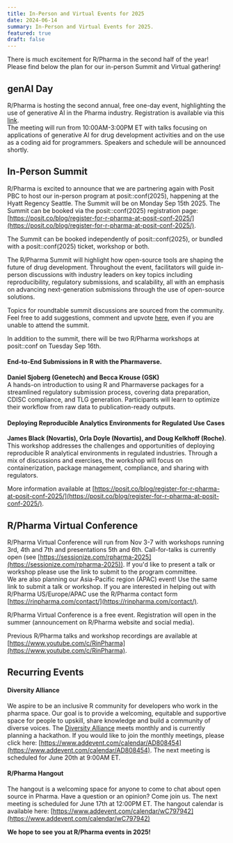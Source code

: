 ```yaml
---
title: In-Person and Virtual Events for 2025
date: 2024-06-14
summary: In-Person and Virtual Events for 2025.
featured: true
draft: false
---
```


There is much excitement for R/Pharma in the second half of the year! Please find below the plan for our in-person Summit and Virtual gathering!

## genAI Day

R/Pharma is hosting the second annual, free one-day event, highlighting the use of generative AI in the Pharma industry.  Registration is available via this [link](https://events.zoom.us/ev/AhJgNAEgFp0gVZG2EFBctyctEm8CstaLIEhxRlQMdtnGW3kbCTuI~ArOl6K2ZzYqVlcryttKbAVtgnsvE6g6mByAhuOim9_vxpcQ-lh-mJvL1Ag).  
The meeting will run from 10:00AM-3:00PM ET with talks focusing on applications of generative AI for drug development activities and on the use as a coding aid for programmers.  Speakers and schedule will be announced shortly.

## In-Person Summit

R/Pharma is excited to announce that we are partnering again with Posit PBC to host our in-person program at posit::conf(2025), happening at the Hyatt Regency Seattle. The Summit will be on Monday Sep 15th 2025. The Summit can be booked via the posit::conf(2025) registration page: [https://posit.co/blog/register-for-r-pharma-at-posit-conf-2025/](https://posit.co/blog/register-for-r-pharma-at-posit-conf-2025/).

The Summit can be booked independently of posit::conf(2025), or bundled with a posit::conf(2025) ticket, workshop or both.

The R/Pharma Summit will highlight how open-source tools are shaping the future of drug development. Throughout the event, facilitators will guide in-person discussions with industry leaders on key topics including reproducibility, regulatory submissions, and scalability, all with an emphasis on advancing next-generation submissions through the use of open-source solutions.

Topics for roundtable summit discussions are sourced from the community.  Feel free to add suggestions, comment and upvote [here](https://github.com/rinpharma/rinpharma-summit-2025/discussions), even if you are unable to attend the summit.

In addition to the summit, there will be two R/Pharma workshops at posit::conf on Tuesday Sep 16th.

#### End-to-End Submissions in R with the Pharmaverse. 
**Daniel Sjoberg (Genetech) and Becca Krouse (GSK)**  
A hands-on introduction to using R and Pharmaverse packages for a streamlined regulatory submission process, covering data preparation, CDISC compliance, and TLG generation. Participants will learn to optimize their workflow from raw data to publication-ready outputs.

#### Deploying Reproducible Analytics Environments for Regulated Use Cases  
**James Black (Novartis), Orla Doyle (Novartis), and Doug Kelkhoff (Roche)**. 
This workshop addresses the challenges and opportunities of deploying reproducible R analytical environments in regulated industries. Through a mix of discussions and exercises, the workshop will focus on containerization, package management, compliance, and sharing with regulators.

More information available at [https://posit.co/blog/register-for-r-pharma-at-posit-conf-2025/](https://posit.co/blog/register-for-r-pharma-at-posit-conf-2025/).

## R/Pharma Virtual Conference

R/Pharma Virtual Conference will run from Nov 3-7 with workshops running 3rd, 4th and 7th and presentations 5th and 6th.  Call-for-talks is currently open (see [https://sessionize.com/rpharma-2025](https://sessionize.com/rpharma-2025)).  If you'd like to present a talk or workshop please use the link to submit to the program committee.  
We are also planning our Asia-Pacific region (APAC) event!  Use the same link to submit a talk or workshop.  If you are interested in helping out with R/Pharma US/Europe/APAC use the R/Pharma contact form [https://rinpharma.com/contact/](https://rinpharma.com/contact/).

R/Pharma Virtual Conference is a free event.  Registration will open in the summer (announcement on R/Pharma website and social media).

Previous R/Pharma talks and workshop recordings are available at [https://www.youtube.com/c/RinPharma](https://www.youtube.com/c/RinPharma).

## Recurring Events

#### Diversity Alliance

We aspire to be an inclusive R community for developers who work in the pharma space. Our goal is to provide a welcoming, equitable and supportive space for people to upskill, share knowledge and build a community of diverse voices.  The [Diversity Alliance](https://opensourceinpharma.github.io/RinPharmaDiversityAlliance/) meets monthly and is currently planning a hackathon.  If you would like to join the monthly meetings, please click here: [https://www.addevent.com/calendar/AD808454](https://www.addevent.com/calendar/AD808454).  The next meeting is scheduled for June 20th at 9:00AM ET.

#### R/Pharma Hangout
The hangout is a welcoming space for anyone to come to chat about open source in Pharma.  Have a question or an opinion?  Come join us.  The next meeting is scheduled for June 17th at 12:00PM ET.  The hangout calendar is available here: [https://www.addevent.com/calendar/wC797942](https://www.addevent.com/calendar/wC797942)


**We hope to see you at R/Pharma events in 2025!**
